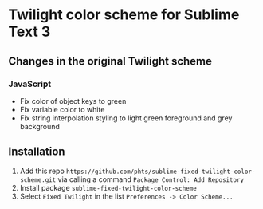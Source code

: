 # Twilight color scheme for Sublime Text 3

## Changes in the original Twilight scheme

### JavaScript

* Fix color of object keys to green
* Fix variable color to white
* Fix string interpolation styling to light green foreground
  and grey background

## Installation

1. Add this repo
   `https://github.com/phts/sublime-fixed-twilight-color-scheme.git`
   via calling a command `Package Control: Add Repository`
2. Install package `sublime-fixed-twilight-color-scheme`
3. Select `Fixed Twilight` in the list `Preferences -> Color Scheme...`
